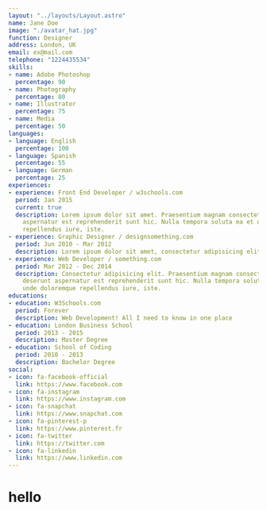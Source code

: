 ```yaml
---
layout: "../layouts/Layout.astro"
name: Jane Doe
image: "./avatar_hat.jpg"
function: Designer
address: London, UK
email: ex@mail.com
telephone: "1224435534"
skills:
- name: Adobe Photoshop
  percentage: 90
- name: Photography
  percentage: 80
- name: Illustrator
  percentage: 75
- name: Media
  percentage: 50
languages:
- language: English
  percentage: 100
- language: Spanish
  percentage: 55
- language: German
  percentage: 25
experiences:
- experience: Front End Developer / w3schools.com
  period: Jan 2015
  current: true
  description: Lorem ipsum dolor sit amet. Praesentium magnam consectetur vel in deserunt
    aspernatur est reprehenderit sunt hic. Nulla tempora soluta ea et odio, unde doloremque
    repellendus iure, iste.
- experience: Graphic Designer / designsomething.com
  period: Jun 2010 - Mar 2012
  description: Lorem ipsum dolor sit amet, consectetur adipisicing elit.
- experience: Web Developer / something.com
  period: Mar 2012 - Dec 2014
  description: Consectetur adipisicing elit. Praesentium magnam consectetur vel in
    deserunt aspernatur est reprehenderit sunt hic. Nulla tempora soluta ea et odio,
    unde doloremque repellendus iure, iste.
educations:
- education: W3Schools.com
  period: Forever
  description: Web Development! All I need to know in one place
- education: London Business School
  period: 2013 - 2015
  description: Master Degree
- education: School of Coding
  period: 2010 - 2013
  description: Bachelor Degree
social:
- icon: fa-facebook-official
  link: https://www.facebook.com
- icon: fa-instagram
  link: https://www.instagram.com
- icon: fa-snapchat
  link: https://www.snapchat.com
- icon: fa-pinterest-p
  link: https://www.pinterest.fr
- icon: fa-twitter
  link: https://twitter.com
- icon: fa-linkedin
  link: https://www.linkedin.com
---
```


# hello
